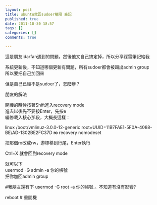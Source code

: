 ```yaml
---
layout: post
title: ubuntu救回sudoer權限 筆記
published: true
date: 2011-10-30 18:57
tags: []
categories: []
comments: true

---
```



這是朋友idarfan遇到的問題，然後他又自己搞定掉，所以分享踩雷筆記給我  
  
系統更新後，不知道哪個更新有問題，所有sudoer都會被踢出admin group  
所以要把自己加回來  
  
但是自己已經不是sudoer了，怎麼辦？  
  
朋友的解法  
  
開機的時候按著Shift進入recovery mode  
進去以後先不要按Enter，先按e  
編修載入核心那段，大概長這樣：  
  
linux /boot/vmlinuz-3.0.0-12-generic root=UUID=11B7FAE1-5F0A-4088-BE\AD-1302BE2FC37D **ro** recovery nomodeset  
  
把那個ro改成rw，游標移到行尾，Enter執行  
  
Ctrl+X 就會回到recovery mode  
  
就可以下  
usermod -G admin -a 你的帳號  
把你加回admin group  
  
#我朋友還有下 usermod -G root -a 你的帳號 。不知道有沒有影響?  
  
reboot # 重開機



